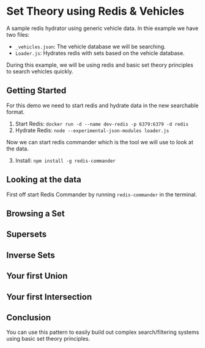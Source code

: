 # Set Theory using Redis & Vehicles
A sample redis hydrator using generic vehicle data. In thie example we have two files:

- `_vehicles.json`: The vehicle database we will be searching.
- `Loader.js`: Hydrates redis with sets based on the vehicle database. 

During this example, we will be using redis and basic set theory principles to search vehicles quickly.

## Getting Started

For this demo we need to start redis and hydrate data in the new searchable format.

1) Start Redis: `docker run -d --name dev-redis -p 6379:6379 -d redis`
2) Hydrate Redis: `node --experimental-json-modules loader.js`

Now we can start redis commander which is the tool we will use to look at the data.

3) Install: `npm install -g redis-commander`

## Looking at the data

First off start Redis Commander by running `redis-commander` in the terminal.


## Browsing a Set

## Supersets

## Inverse Sets

## Your first Union

## Your first Intersection

## Conclusion

You can use this pattern to easily build out complex search/filtering systems using basic set theory principles. 
